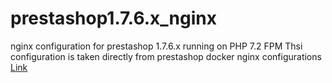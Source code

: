 # prestashop1.7.6.x_nginx
nginx configuration for prestashop 1.7.6.x running on PHP 7.2 FPM 
Thsi configuration is taken directly from prestashop docker nginx configurations
[Link](https://github.com/PrestaShop/PrestaShop/blob/1.7.6.x/docs/docker/nginx_fpm/prestashop-nginx/prestashop-nginx.conf)
